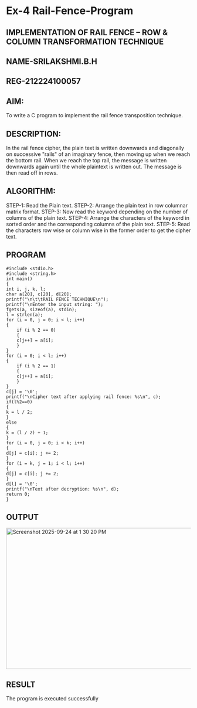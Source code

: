 # Ex-4 Rail-Fence-Program

## IMPLEMENTATION OF RAIL FENCE – ROW & COLUMN TRANSFORMATION TECHNIQUE
## NAME-SRILAKSHMI.B.H
## REG-212224100057

## AIM:

 To write a C program to implement the rail fence transposition technique.

## DESCRIPTION:

In the rail fence cipher, the plain text is written downwards and diagonally on successive "rails" of an imaginary fence, then moving up when we reach the bottom rail. When we reach the top rail, the message is written downwards again until the whole plaintext is written out. The message is then read off in rows.

## ALGORITHM:

STEP-1: Read the Plain text.
STEP-2: Arrange the plain text in row columnar matrix format.
STEP-3: Now read the keyword depending on the number of columns of the plain text.
STEP-4: Arrange the characters of the keyword in sorted order and the corresponding columns of the plain text.
STEP-5: Read the characters row wise or column wise in the former order to get the cipher text.

## PROGRAM

```
#include <stdio.h>
#include <string.h>
int main()
{
int i, j, k, l;
char a[20], c[20], d[20];
printf("\n\t\tRAIL FENCE TECHNIQUE\n");
printf("\nEnter the input string: ");
fgets(a, sizeof(a), stdin);
l = strlen(a);
for (i = 0, j = 0; i < l; i++)
{
    if (i % 2 == 0)
    {
    c[j++] = a[i];
    }
}
for (i = 0; i < l; i++)
{
    if (i % 2 == 1)
    {
    c[j++] = a[i];
    }
}
c[j] = '\0'; 
printf("\nCipher text after applying rail fence: %s\n", c); 
if(l%2==0)
{
k = l / 2;
}
else
{
k = (l / 2) + 1;
}
for (i = 0, j = 0; i < k; i++)
{
d[j] = c[i]; j += 2;
}
for (i = k, j = 1; i < l; i++)
{
d[j] = c[i]; j += 2;
}
d[l] = '\0'; 
printf("\nText after decryption: %s\n", d);
return 0;
}
```
## OUTPUT

<img width="735" height="385" alt="Screenshot 2025-09-24 at 1 30 20 PM" src="https://github.com/user-attachments/assets/34a4f32a-aaaf-4202-ac4b-c40d7da98247" />


## RESULT

The program is executed successfully
